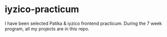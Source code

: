 # iyzico-practicum
I have been selected Patika & iyzico frontend practicum. During the 7 week program, all my projects are in this repo.
